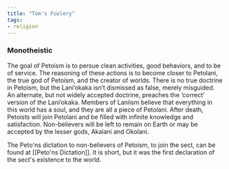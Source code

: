 ```yaml
---
title: "Tom's Foolery"
tags:
- religion
---
```

### Monotheistic
The goal of Petoism is to persue clean activities, good behaviors, and to be of service. The reasoning of these actions is to become closer to Petolani, the true god of Petoism, and the creator of worlds. There is no true doctrine in Petoism, but the Lani’okaka isn’t dismissed as false, merely misguided. An alternate, but not widely accepted doctrine, preaches the ‘correct’ version of the Lani’okaka. Members of Laniism believe that everything in this world has a soul, and they are all a piece of Petolani. After death, Petoists will join Petolani and be filled with infinite knowledge and satisfaction. Non-believers will be left to remain on Earth or may be accepted by the lesser gods, Akalani and Okolani.

The Peto'ns dictation to non-believers of Petoism, to join the sect, can be found at [[Peto'ns Dictation]]. It is short, but it was the first declaration of the sect's existence to the world.